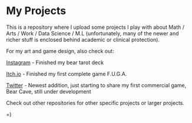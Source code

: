 # My Projects

This is a repository where I upload some projects I play with about Math / Arts / Work / Data Science / M.L (unfortunately, many of the newer and richer stuff is enclosed behind academic or clinical protection).

For my art and game design, also check out:

[Instagram](instagram.com/lr.gui) - Finished my bear tarot deck

[Itch.io](lrgui.itch.io) - Finished my first complete game F.U.G.A.

[Twitter](twitter.com/_lrgui_) - Newest addition, just starting to share my first commercial game, Bear Cave, still under development

Check out other repositories for other specific projects or larger projects.

=)
